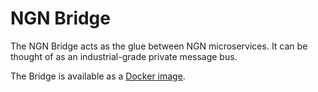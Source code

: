 # NGN Bridge

The NGN Bridge acts as the glue between NGN microservices. It can be thought of
as an industrial-grade private message bus.

The Bridge is available as a [Docker image]().

